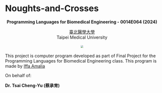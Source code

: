 # Noughts-and-Crosses

<p align="center"><b>Programming Languages for Biomedical Engineering - 0014E064 (2024)</b></p>

<p align="center"><a href="https://www.its.ac.id/">臺北醫學大學</a><br>Taipei Medical University</p>

<p align="center"><img src="https://upload.wikimedia.org/wikipedia/en/b/ba/Taipei_Medical_University_logo_with_namestyle.svg" style="transform: scale(0.5);"></p>

<p>This project is computer program developed as part of Final Project for the Programming Languages for Biomedical Engineering class. This program is made by <a href="https://github.com/aleahfaa">Iffa Amalia</a></p>

On behalf of:

**Dr. Tsai Cheng-Yu (蔡承育)**

